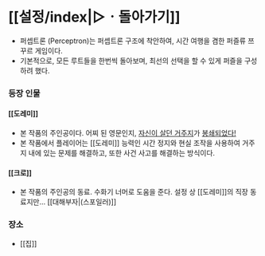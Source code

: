 # [[설정/index|▷ㆍ돌아가기]]
- 퍼셉트론 (Perceptron)는 퍼셉트론 구조에 착안하여, 시간 여행을 겸한 퍼즐류 쯔꾸르 게임이다.
- 기본적으로, 모든 루트들을 한번씩 돌아보며, 최선의 선택을 할 수 있게 퍼즐을 구성하려 했다.

### 등장 인물
#### [[도레미]]
- 본 작품의 주인공이다. 어찌 된 영문인지, [자신이 살던 거주지](https://namu.wiki/w/%EC%95%84%ED%8C%8C%ED%8A%B8)가 [봉쇄되었다!](https://namu.wiki/w/%ED%98%95%EB%8F%85#%EB%B4%89%EC%87%84)
- 본 작품에서 플레이어는 [[도레미]] 능력인 시간 정지와 현실 조작을 사용하여 거주지 내에 있는 문제를 해결하고, 또한 사건 사고를 해결하는 방식이다.

#### [[크로]]
- 본 작품의 주인공의 동료. 수화기 너머로 도움을 준다. 설정 상 [[도레미]]의 직장 동료지만... [[대해부자|(스포일러)]]

### 장소
- [[집]]